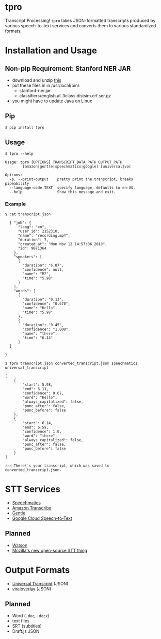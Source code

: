 # tpro

Transcript Processing! `tpro` takes JSON-formatted transcripts produced by
various speech-to-text services and converts them to various standardized
formats.

# Installation and Usage

## Non-pip Requirement:  Stanford NER JAR

  - download and unzip [this](https://nlp.stanford.edu/software/stanford-ner-2018-10-16.zip)
  - put these files in in /usr/local/bin/:
    - stanford-ner.jar
    - classifiers/english.all.3class.distsim.crf.ser.gz
  - you might have to [update Java](https://askubuntu.com/questions/508546/howto-upgrade-java-on-ubuntu-14-04-lts) on Linux

## Pip

    $ pip install tpro

## Usage

    $ tpro --help

    Usage: tpro [OPTIONS] TRANSCRIPT_DATA_PATH OUTPUT_PATH
            [amazon|gentle|speechmatics|google] [universal|vo]

    Options:
      -p, --print-output    pretty print the transcript, breaks pipeability
      --language-code TEXT  specify language, defaults to en-US.
      --help                Show this message and exit.

### Example

    $ cat transcript.json 
    
      { "job": {
          "lang": "en",
          "user_id": 2152310,
          "name": "recording.mp4",
          "duration": 7,
          "created_at": "Mon Nov 12 14:57:06 2018",
          "id": 9871364
        },
        "speakers": [
          {
            "duration": "6.87",
            "confidence": null,
            "name": "M2",
            "time": "5.98"
          }
        ],
        "words": [
          {
            "duration": "0.13",
            "confidence": "0.670",
            "name": "Hello",
            "time": "5.98"
          },
          {
            "duration": "0.45",
            "confidence": "1.000",
            "name": "there",
            "time": "6.14"
          }
      ]
      
    } 
    
    $ tpro transcript.json converted_transcript.json speechmatics universal_transcript

    [
        {
            "start": 5.98,
            "end": 6.11,
            "confidence": 0.67,
            "word": "Hello",
            "always_capitalized": false,
            "punc_after": false,
            "punc_before": false
        },
        {
            "start": 6.14,
            "end": 6.59,
            "confidence": 1.0,
            "word": "there",
            "always_capitalized": false,
            "punc_after": false,
            "punc_before": false
        }
    ]

    ☝☝☝ There\'s your transcript, which was saved to converted_transcript.json.

# STT Services

- [Speechmatics](https://www.speechmatics.com/)
- [Amazon Transcribe](https://aws.amazon.com/transcribe/)
- [Gentle](https://github.com/lowerquality/gentle)
- [Google Cloud Speech-to-Text](https://cloud.google.com/speech-to-text/)

## Planned

- [Watson](https://www.ibm.com/watson/services/speech-to-text/) 
- [Mozilla's new open-source STT thing](https://github.com/mozilla/DeepSpeech)

# Output Formats

- [Universal Transcript](https://gist.github.com/zevaverbach/d2b7a19397607677878aa3268fda1002#example) (JSON)
- [viraloverlay](https://github.com/zevaverbach/viraloverlay#json-transcript-format) (JSON)

## Planned

- Word (`.doc`, `.docx`)
- text files
- SRT (subtitles)
- Draft.js JSON
